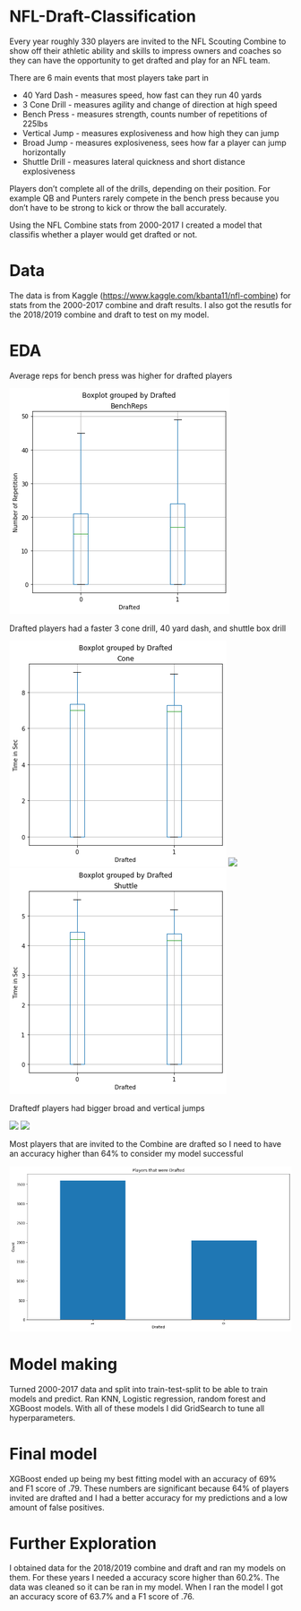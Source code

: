 # NFL-Draft-Classification
Every year roughly 330 players are invited to the NFL Scouting Combine to show off their athletic ability and skills to impress owners and coaches so they can have the opportunity to get drafted and play for an NFL team.

There are 6 main events that most players take part in
- 40 Yard Dash - measures speed, how fast can they run 40 yards
- 3 Cone Drill - measures agility and change of direction at high speed
- Bench Press - measures strength, counts number of repetitions of 225lbs
- Vertical Jump - measures explosiveness and how high they can jump
- Broad Jump - measures explosiveness, sees how far a player can jump horizontally 
- Shuttle Drill - measures lateral quickness and short distance explosiveness

Players don’t complete all of the drills, depending on their position. For example QB and Punters rarely compete in the bench press because you don’t have to be strong to kick or throw the ball accurately.

Using the NFL Combine stats from 2000-2017 I created a model that classifis whether a player would get drafted or not. 

# Data
The data is from Kaggle (https://www.kaggle.com/kbanta11/nfl-combine) for stats from the 2000-2017 combine and draft results. I also got the resutls for the 2018/2019 combine and draft to test on my model.

# EDA
Average reps for bench press was higher for drafted players

![](NFL_class_pics/Bench_box.png)

Drafted players had a faster 3 cone drill, 40 yard dash, and shuttle box drill

![](NFL_class_pics/Cone_box.png) ![](NFL_class_pics/40_box.png) ![](NFL_class_pics/shuttle_box.png)

Draftedf players had bigger broad and vertical jumps

![](NFL_class_pics/Broad_jump.png) ![](NFL_class_pics/vert.png)

Most players that are invited to the Combine are drafted so I need to have an accuracy higher than 64% to consider my model successful 

![](NFL_class_pics/drafted_vs_non.png)

# Model making
Turned 2000-2017 data and split into train-test-split to be able to train models and predict. Ran KNN, Logistic regression, random forest and XGBoost models. With all of these models I did GridSearch to tune all hyperparameters.

# Final model
XGBoost ended up being my best fitting model with an accuracy of 69% and F1 score of .79. These numbers are significant because 64% of players invited are drafted and I had a better accuracy for my predictions and a low amount of false positives. 

# Further Exploration
I obtained data for the 2018/2019 combine and draft and ran my models on them. For these years I needed a accuracy score higher than 60.2%. The data was cleaned so it can be ran in my model. When I ran the model I got an accuracy score of 63.7% and a F1 score of .76.

